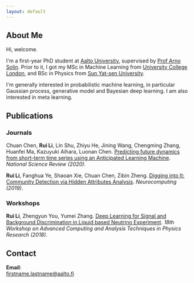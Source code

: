```yaml
---
layout: default
---
```


## About Me

Hi, welcome.

I'm a first-year PhD student at [Aalto University](http://www.aalto.fi/en/), supervised by [Prof Arno Solin](https://users.aalto.fi/~asolin/). Prior to it, I got my MSc in Machine Learning from [University College London](https://www.ucl.ac.uk/), and BSc in Physics from [Sun Yat-sen University](https://www.sysu.edu.cn/cn/index.htm). 

I'm generally interested in probabilistic machine learning, in particular Gaussian process, generative model and Bayesian deep learning. I am also interested in meta learning.


## Publications

### Journals
Chuan Chen, **Rui Li**, Lin Shu, Zhiyu He, Jining Wang, Chengming Zhang, Huanfei Ma, Kazuyuki Aihara, Luonan Chen. [Predicting future dynamics from short-term time series using an Anticipated Learning Machine](https://academic.oup.com/nsr/article/7/6/1079/5740743). _National Science Review (2020)_.

**Rui Li**, Fanghua Ye, Shaoan Xie, Chuan Chen, Zibin Zheng. [Digging into It: Community Detection via Hidden Attributes Analysis](https://www.sciencedirect.com/science/article/abs/pii/S0925231218314036). _Neurocomputing (2019)_.

### Workshops
**Rui Li**, Zhengyun You, Yumei Zhang. [Deep Learning for Signal and Background Discrimination in
Liquid based Neutrino Experiment](https://iopscience.iop.org/article/10.1088/1742-6596/1085/4/042037). _18th Workshop on Advanced Computing and Analysis Techniques
in Physics Research (2018)_.

## Contact
**Email**:   
[firstname.lastname@aalto.fi](mailto:rui.li@aalto.fi)

